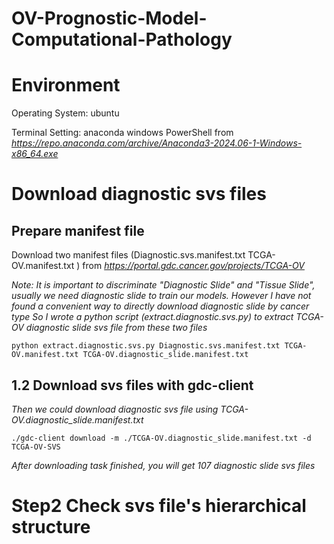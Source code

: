 # OV-Prognostic-Model-Computational-Pathology
# Environment

Operating System: ubuntu

Terminal Setting: anaconda windows PowerShell from *https://repo.anaconda.com/archive/Anaconda3-2024.06-1-Windows-x86_64.exe*

# Download diagnostic svs files
## Prepare manifest file
Download two manifest files (Diagnostic.svs.manifest.txt TCGA-OV.manifest.txt ) from *https://portal.gdc.cancer.gov/projects/TCGA-OV*

*Note: It is important to discriminate "Diagnostic Slide" and "Tissue Slide", usually we need diagnostic slide to train our models.*
*However I have not found a convenient way to directly download diagnostic slide by cancer type*
*So I wrote a python script (extract.diagnostic.svs.py) to extract TCGA-OV diagnostic slide svs file from these two files*

```
python extract.diagnostic.svs.py Diagnostic.svs.manifest.txt TCGA-OV.manifest.txt TCGA-OV.diagnostic_slide.manifest.txt
```

## 1.2 Download svs files with gdc-client
*Then we could download diagnostic svs file using TCGA-OV.diagnostic_slide.manifest.txt*

```
./gdc-client download -m ./TCGA-OV.diagnostic_slide.manifest.txt -d TCGA-OV-SVS
```

*After downloading task finished, you will get 107 diagnostic slide svs files*

# Step2 Check svs file's hierarchical structure
